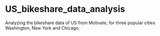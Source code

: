 # US_bikeshare_data_analysis
Analyzing the bikeshare data of US from Motivate, for three popular cities Washington, New York and Chicago.
